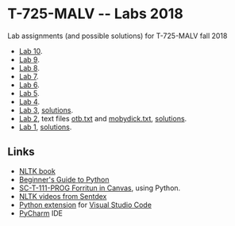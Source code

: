 # T-725-MALV -- Labs 2018
Lab assignments (and possible solutions) for T-725-MALV fall 2018

* [Lab 10](Lab10.md).
* [Lab 9](Lab9.md).
* [Lab 8](Lab8.md).
* [Lab 7](Lab7.md).
* [Lab 6](Lab6.md).
* [Lab 5](Lab5.md).
* [Lab 4](Lab4.md).
* [Lab 3](Lab3.md), [solutions](Sol3.md).
* [Lab 2](Lab2.md), text files [otb.txt](otb.txt) and [mobydick.txt](mobydick.txt), [solutions](Sol2.md).
* [Lab 1](Lab1.md), [solutions](Sol1.md).

## Links

* [NLTK book](http://www.nltk.org/book/)
* [Beginner's Guide to Python](https://wiki.python.org/moin/BeginnersGuide)
* [SC-T-111-PROG Forritun in Canvas](https://reykjavik.instructure.com/courses/1573), using Python.
* [NLTK videos from Sentdex](https://www.youtube.com/playlist?list=PLQVvvaa0QuDf2JswnfiGkliBInZnIC4HL)
* [Python extension](https://marketplace.visualstudio.com/items?itemName=ms-python.python) for [Visual Studio Code](https://code.visualstudio.com/)
* [PyCharm](https://www.jetbrains.com/pycharm/) IDE
